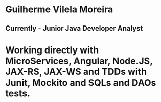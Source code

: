 # Guilherme Vilela Moreira  

## Currently - Junior Java Developer Analyst  

# Working directly with MicroServices, Angular, Node.JS, JAX-RS, JAX-WS and TDDs with Junit, Mockito and SQLs and DAOs tests.  